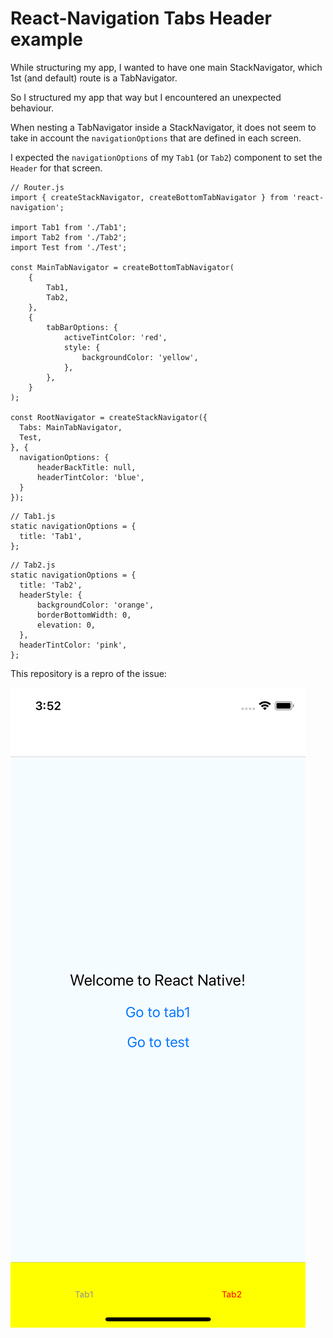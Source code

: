 # React-Navigation Tabs Header example

While structuring my app, I wanted to have one main StackNavigator, which 1st (and default) route is a TabNavigator.

So I structured my app that way but I encountered an unexpected behaviour.

When nesting a TabNavigator inside a StackNavigator, it does not seem to take in account the `navigationOptions` that are defined in each screen.

I expected the `navigationOptions` of my `Tab1` (or `Tab2`) component to set the `Header` for that screen.

```
// Router.js
import { createStackNavigator, createBottomTabNavigator } from 'react-navigation';

import Tab1 from './Tab1';
import Tab2 from './Tab2';
import Test from './Test';

const MainTabNavigator = createBottomTabNavigator(
    {
        Tab1,
        Tab2,
    },
    {
        tabBarOptions: {
            activeTintColor: 'red',
            style: {
                backgroundColor: 'yellow',
            },
        },
    }
);

const RootNavigator = createStackNavigator({
  Tabs: MainTabNavigator,
  Test,
}, {
  navigationOptions: {
      headerBackTitle: null,
      headerTintColor: 'blue',
  }
});
```

```
// Tab1.js
static navigationOptions = {
  title: 'Tab1',
};
```

```
// Tab2.js
static navigationOptions = {
  title: 'Tab2',
  headerStyle: {
      backgroundColor: 'orange',
      borderBottomWidth: 0,
      elevation: 0,
  },
  headerTintColor: 'pink',
};
```

This repository is a repro of the issue:

![](./screenshot.png)
